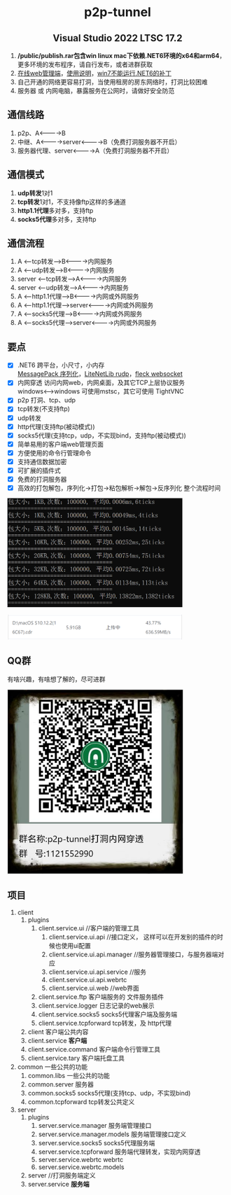<!--
 * @Author: snltty
 * @Date: 2021-08-22 14:09:03
 * @LastEditors: snltty
 * @LastEditTime: 2022-08-01 16:17:49
 * @version: v1.0.0
 * @Descripttion: 功能说明
 * @FilePath: \client.service.ui.webd:\Desktop\p2p-tunnel\README.md
-->
<div align="center">

# p2p-tunnel
## Visual Studio 2022 LTSC 17.2

</div>

1. **/public/publish.rar包含win linux mac下依赖.NET6环境的x64和arm64**，更多环境的发布程序，请自行发布，或者进群获取
2. <a href="http://snltty.gitee.io/p2p-tunnel/" target="_blank">在线web管理端</a>，<a href="https://www.cnblogs.com/snltty/" target="_blank">使用说明</a>，<a href="https://update7.simplix.info/UpdatePack7R2.exe" target="_blank">win7不能运行.NET6的补丁</a>
3. 自己开通的网络更容易打洞，当使用租房的房东网络时，打洞比较困难
4. 服务器 或 内网电脑，暴露服务在公网时，请做好安全防范

## 通信线路
1. p2p、A<---->B
2. 中继、A<---->server<---->B（免费打洞服务器不开启）
3. 服务器代理、server<---->A（免费打洞服务器不开启）

## 通信模式
1. **udp转发**1对1
1. **tcp转发**1对1，不支持像ftp这样的多通道
2. **http1.1代理**多对多，支持ftp
3. **socks5代理**多对多，支持ftp

## 通信流程
1. A <--tcp转发-->B<---->内网服务
1. A <--udp转发-->B<---->内网服务
2. server <--tcp转发-->A<---->内网服务
2. server <--udp转发-->A<---->内网服务
3. A <--http1.1代理-->B<---->内网或外网服务
4. A <--http1.1代理-->server<---->内网或外网服务
5. A <--socks5代理-->B<---->内网或外网服务
6. A <--socks5代理-->server<---->内网或外网服务
  
## 要点
- [x] .NET6 跨平台，小尺寸，小内存<br><a href="https://github.com/neuecc/MessagePack-CSharp" target="_blank">MessagePack 序列化</a>，<a href="https://github.com/RevenantX/LiteNetLib" target="_blank">LiteNetLib rudp</a>，<a href="https://github.com/statianzo/Fleck" target="_blank">fleck websocket</a>
- [x] 内网穿透 访问内网web，内网桌面，及其它TCP上层协议服务<br>windows<-->windows 可使用mstsc，其它可使用 TightVNC
- [x] p2p 打洞、tcp、udp
- [x] tcp转发(不支持ftp)
- [x] udp转发
- [x] http代理(支持ftp(被动模式))
- [x] socks5代理(支持tcp，udp，不实现bind，支持ftp(被动模式))
- [x] 简单易用的客户端web管理页面
- [x] 方便使用的命令行管理命令
- [x] 支持通信数据加密
- [x] 可扩展的插件式
- [x] 免费的打洞服务器
- [x] 高效的打包解包，序列化->打包->粘包解析->解包->反序列化 整个流程时间
<p><img src="./public/screenshot/speed.png" width="400"></p>
<p><img src="./public/screenshot/file-speed.png" width="400"></p>

## QQ群
有啥兴趣，有啥想了解的，尽可进群
<p><img src="./public/screenshot/qrcode.jpg" style="border:1px solid #ddd;" width="400"></p>

## 项目
1. client
    1. plugins
        1. client.service.ui //客户端的管理工具
            1. client.service.ui.api  //接口定义， 这样可以在开发别的插件的时候也使用ui配置
            2. client.service.ui.api.manager    //服务器管理接口，与服务器端对应
            3. client.service.ui.api.service //服务
            4. client.service.ui.api.webrtc
            5. client.service.ui.web //web界面
        2. client.service.ftp 客户端服务的  文件服务插件
        3. client.service.logger  日志记录的web展示
        4. client.service.socks5  socks5代理客户端及服务端
        5. client.service.tcpforward tcp转发，及 http代理
    2. client 客户端公共内容
    3. client.service **客户端**
    4. client.service.command 客户端命令行管理工具
    5. client.service.tary 客户端托盘工具
2. common 一些公共的功能
    1. common.libs 一些公共的功能
    2. common.server 服务器
    3. common.socks5 socks5代理(支持tcp、udp，不实现bind)
    4. common.tcpforward tcp转发公共定义
3. server
    1. plugins
        1. server.service.manager 服务端管理接口
        2. server.service.manager.models 服务端管理接口定义
        3. server.service.socks5 socks5代理服务端
        4. server.service.tcpforward 服务端代理转发，实现内网穿透
        5. server.service.webrtc webrtc
        6. server.service.webrtc.models
    2. server //打洞服务端定义
    3. server.service **服务端**

